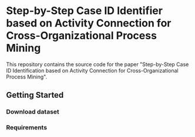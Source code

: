 # Step-by-Step Case ID Identifier based on Activity Connection for Cross-Organizational Process Mining

This repository contains the source code for the paper "Step-by-Step Case ID Identification based on Activity Connection for Cross-Organizational Process Mining".


## Getting Started

### Download dataset

### Requirements
